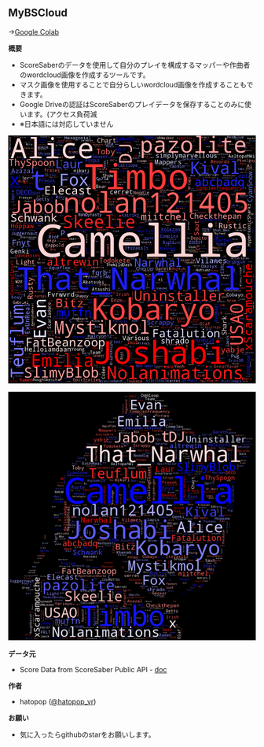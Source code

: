 ## MyBSCloud

->[Google Colab](https://colab.research.google.com/github/hatopopvr/MyBSCloud/blob/main/MyBSCloud.ipynb)

<b>概要</b>
- ScoreSaberのデータを使用して自分のプレイを構成するマッパーや作曲者のwordcloud画像を作成するツールです。
- マスク画像を使用することで自分らしいwordcloud画像を作成することもできます。
- Google Driveの認証はScoreSaberのプレイデータを保存することのみに使います。(アクセス負荷減
- ※日本語には対応していません

![wordcloud](images/MyBSCloud_image_001.png)

![masked_wordcloud](images/MyBSCloud_image_002.png)

<b>データ元</b>
- Score Data from ScoreSaber Public API - [doc](https://docs.scoresaber.com/)  

<b>作者</b>
- hatopop ([@hatopop_vr](https://twitter.com/hatopop_vr))

<b>お願い</b>
- 気に入ったらgithubのstarをお願いします。
